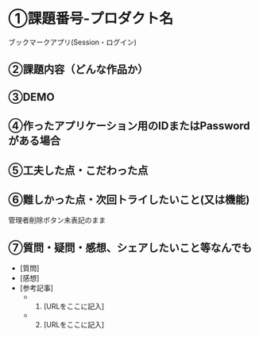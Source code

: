 # ①課題番号-プロダクト名

ブックマークアプリ(Session・ログイン)

## ②課題内容（どんな作品か）



## ③DEMO



## ④作ったアプリケーション用のIDまたはPasswordがある場合



## ⑤工夫した点・こだわった点


## ⑥難しかった点・次回トライしたいこと(又は機能)

管理者削除ボタン未表記のまま

## ⑦質問・疑問・感想、シェアしたいこと等なんでも

- [質問]
- [感想]
- [参考記事]
  - 1. [URLをここに記入]
  - 2. [URLをここに記入]
